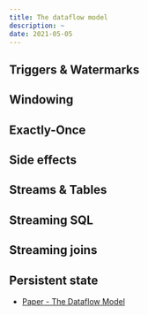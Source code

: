 ```yaml
---
title: The dataflow model
description: ~
date: 2021-05-05
---
```


## Triggers & Watermarks

## Windowing

## Exactly-Once

## Side effects

## Streams & Tables

## Streaming SQL

## Streaming joins

## Persistent state

* [Paper - The Dataflow Model](https://research.google.com/pubs/archive/43864.pdf)
